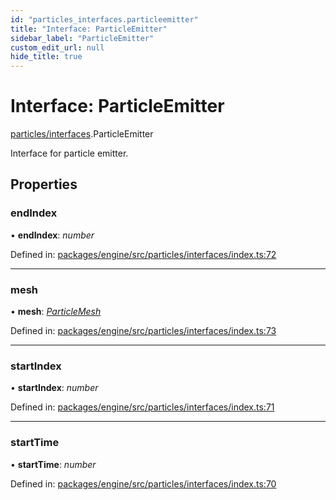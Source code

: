 ```yaml
---
id: "particles_interfaces.particleemitter"
title: "Interface: ParticleEmitter"
sidebar_label: "ParticleEmitter"
custom_edit_url: null
hide_title: true
---
```


# Interface: ParticleEmitter

[particles/interfaces](../modules/particles_interfaces.md).ParticleEmitter

Interface for particle emitter.

## Properties

### endIndex

• **endIndex**: *number*

Defined in: [packages/engine/src/particles/interfaces/index.ts:72](https://github.com/xr3ngine/xr3ngine/blob/716a06460/packages/engine/src/particles/interfaces/index.ts#L72)

___

### mesh

• **mesh**: [*ParticleMesh*](particles_interfaces.particlemesh.md)

Defined in: [packages/engine/src/particles/interfaces/index.ts:73](https://github.com/xr3ngine/xr3ngine/blob/716a06460/packages/engine/src/particles/interfaces/index.ts#L73)

___

### startIndex

• **startIndex**: *number*

Defined in: [packages/engine/src/particles/interfaces/index.ts:71](https://github.com/xr3ngine/xr3ngine/blob/716a06460/packages/engine/src/particles/interfaces/index.ts#L71)

___

### startTime

• **startTime**: *number*

Defined in: [packages/engine/src/particles/interfaces/index.ts:70](https://github.com/xr3ngine/xr3ngine/blob/716a06460/packages/engine/src/particles/interfaces/index.ts#L70)
